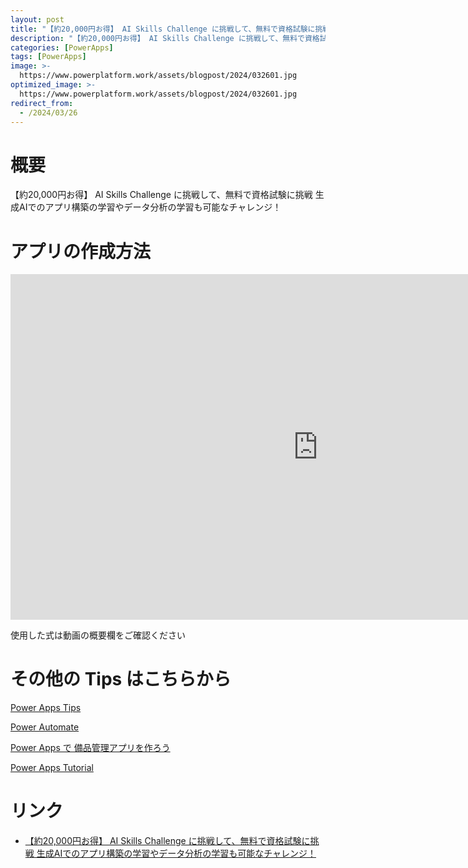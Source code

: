 ```yaml
---
layout: post
title: "【約20,000円お得】 AI Skills Challenge に挑戦して、無料で資格試験に挑戦 生成AIでのアプリ構築の学習やデータ分析の学習も可能なチャレンジ！"
description: "【約20,000円お得】 AI Skills Challenge に挑戦して、無料で資格試験に挑戦 生成AIでのアプリ構築の学習やデータ分析の学習も可能なチャレンジ！を動画で分かりやすく解説"
categories: [PowerApps]
tags: [PowerApps]
image: >-
  https://www.powerplatform.work/assets/blogpost/2024/032601.jpg
optimized_image: >-
  https://www.powerplatform.work/assets/blogpost/2024/032601.jpg
redirect_from:
  - /2024/03/26
---
```



#  概要

【約20,000円お得】 AI Skills Challenge に挑戦して、無料で資格試験に挑戦 生成AIでのアプリ構築の学習やデータ分析の学習も可能なチャレンジ！


# アプリの作成方法

<iframe width="983" height="553" src="https://www.youtube.com/embed/5UjlM5yiJzM" title="YouTube video player" frameborder="0" allow="accelerometer; autoplay; clipboard-write; encrypted-media; gyroscope; picture-in-picture" allowfullscreen></iframe>


使用した式は動画の概要欄をご確認ください


# その他の Tips はこちらから

[Power Apps Tips](https://www.youtube.com/watch?v=VrAQf3JQ7yM&list=PLVhFi1fb3DqakSLVMn22DDcySXh9jtzi- )


[Power Automate](https://www.youtube.com/watch?v=-YnJYT0ASEM&list=PLVhFi1fb3Dqbzic6GieqnLFgD3aTj-eHA)


[Power Apps で 備品管理アプリを作ろう](https://www.youtube.com/playlist?list=PLVhFi1fb3DqZM3HKb8Hea6XEL96990Fyn)


[Power Apps Tutorial](https://www.youtube.com/playlist?list=PLVhFi1fb3DqalxpL974VvAJvV4iWoSbe_)


# リンク


- [【約20,000円お得】 AI Skills Challenge に挑戦して、無料で資格試験に挑戦 生成AIでのアプリ構築の学習やデータ分析の学習も可能なチャレンジ！](https://www.youtube.com/watch?v=5UjlM5yiJzM)

